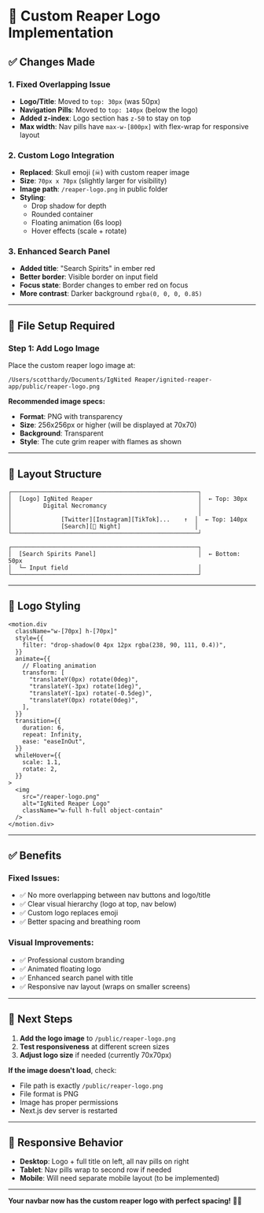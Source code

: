 # 🎨 Custom Reaper Logo Implementation

## ✅ Changes Made

### 1. **Fixed Overlapping Issue**

- **Logo/Title**: Moved to `top: 30px` (was 50px)
- **Navigation Pills**: Moved to `top: 140px` (below the logo)
- **Added z-index**: Logo section has `z-50` to stay on top
- **Max width**: Nav pills have `max-w-[800px]` with flex-wrap for responsive layout

### 2. **Custom Logo Integration**

- **Replaced**: Skull emoji (☠) with custom reaper image
- **Size**: `70px x 70px` (slightly larger for visibility)
- **Image path**: `/reaper-logo.png` in public folder
- **Styling**:
  - Drop shadow for depth
  - Rounded container
  - Floating animation (6s loop)
  - Hover effects (scale + rotate)

### 3. **Enhanced Search Panel**

- **Added title**: "Search Spirits" in ember red
- **Better border**: Visible border on input field
- **Focus state**: Border changes to ember red on focus
- **More contrast**: Darker background `rgba(0, 0, 0, 0.85)`

---

## 📁 File Setup Required

### Step 1: Add Logo Image

Place the custom reaper logo image at:

```
/Users/scotthardy/Documents/IgNited Reaper/ignited-reaper-app/public/reaper-logo.png
```

**Recommended image specs:**

- **Format**: PNG with transparency
- **Size**: 256x256px or higher (will be displayed at 70x70)
- **Background**: Transparent
- **Style**: The cute grim reaper with flames as shown

---

## 🎯 Layout Structure

```
┌─────────────────────────────────────────────────────┐
│  [Logo] IgNited Reaper                              │  ← Top: 30px
│         Digital Necromancy                          │
│                                                     │
│              [Twitter][Instagram][TikTok]...    ↑  │  ← Top: 140px
│              [Search][🌙 Night]                     │
└─────────────────────────────────────────────────────┘

┌─────────────────────────────────────────────────────┐
│  [Search Spirits Panel]                             │  ← Bottom: 50px
│  └─ Input field                                     │
└─────────────────────────────────────────────────────┘
```

---

## 🎨 Logo Styling

```tsx
<motion.div
  className="w-[70px] h-[70px]"
  style={{
    filter: "drop-shadow(0 4px 12px rgba(238, 90, 111, 0.4))",
  }}
  animate={{
    // Floating animation
    transform: [
      "translateY(0px) rotate(0deg)",
      "translateY(-3px) rotate(1deg)",
      "translateY(-1px) rotate(-0.5deg)",
      "translateY(0px) rotate(0deg)",
    ],
  }}
  transition={{
    duration: 6,
    repeat: Infinity,
    ease: "easeInOut",
  }}
  whileHover={{
    scale: 1.1,
    rotate: 2,
  }}
>
  <img
    src="/reaper-logo.png"
    alt="IgNited Reaper Logo"
    className="w-full h-full object-contain"
  />
</motion.div>
```

---

## ✅ Benefits

### Fixed Issues:

- ✅ No more overlapping between nav buttons and logo/title
- ✅ Clear visual hierarchy (logo at top, nav below)
- ✅ Custom logo replaces emoji
- ✅ Better spacing and breathing room

### Visual Improvements:

- ✅ Professional custom branding
- ✅ Animated floating logo
- ✅ Enhanced search panel with title
- ✅ Responsive nav layout (wraps on smaller screens)

---

## 🚀 Next Steps

1. **Add the logo image** to `/public/reaper-logo.png`
2. **Test responsiveness** at different screen sizes
3. **Adjust logo size** if needed (currently 70x70px)

**If the image doesn't load**, check:

- File path is exactly `/public/reaper-logo.png`
- File format is PNG
- Image has proper permissions
- Next.js dev server is restarted

---

## 📱 Responsive Behavior

- **Desktop**: Logo + full title on left, all nav pills on right
- **Tablet**: Nav pills wrap to second row if needed
- **Mobile**: Will need separate mobile layout (to be implemented)

---

**Your navbar now has the custom reaper logo with perfect spacing!** 🎨✨





